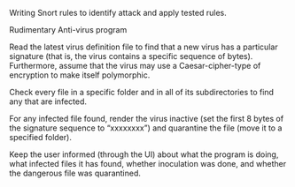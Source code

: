 Writing Snort rules to identify attack and apply tested rules. 


Rudimentary Anti-virus program


Read the latest virus definition file to find that a new virus has a particular signature (that
is, the virus contains a specific sequence of bytes). Furthermore, assume that the virus
may use a Caesar-cipher-type of encryption to make itself polymorphic.

Check every file in a specific folder and in all of its subdirectories to find any that are
infected.

For any infected file found, render the virus inactive (set the first 8 bytes of the signature
sequence to “xxxxxxxx”) and quarantine the file (move it to a specified folder).

Keep the user informed (through the UI) about what the program is doing, what infected
files it has found, whether inoculation was done, and whether the dangerous file was
quarantined.
